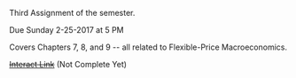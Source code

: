 Third Assignment of the semester.

Due Sunday 2-25-2017 at 5 PM

Covers Chapters 7, 8, and 9 -- all related to Flexible-Price Macroeconomics.

~~[Interact Link](http://datahub.berkeley.edu/user-redirect/interact?account=ds-modules&repo=ECON-101B&branch=flex_price_economy&path=flex_price)~~ (Not Complete Yet)